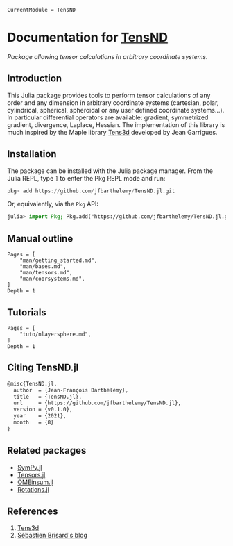 ```@meta
CurrentModule = TensND
```

# Documentation for [TensND](https://github.com/jfbarthelemy/TensND.jl)

*Package allowing tensor calculations in arbitrary coordinate systems.*

## Introduction

This Julia package provides tools to perform tensor calculations of any order and any dimension in arbitrary coordinate systems (cartesian, polar, cylindrical, spherical, spheroidal or any user defined coordinate systems...). In particular differential operators are available: gradient, symmetrized gradient, divergence, Laplace, Hessian. The implementation of this library is much inspired by the Maple library [Tens3d](http://jean.garrigues.perso.centrale-marseille.fr/tens3d.html) developed by Jean Garrigues.

## Installation

The package can be installed with the Julia package manager. From the Julia REPL, type `]` to enter the Pkg REPL mode and run:

```julia
pkg> add https://github.com/jfbarthelemy/TensND.jl.git
```

Or, equivalently, via the `Pkg` API:

```julia
julia> import Pkg; Pkg.add("https://github.com/jfbarthelemy/TensND.jl.git")
```

## Manual outline

```@contents
Pages = [
    "man/getting_started.md",
    "man/bases.md",
    "man/tensors.md",
    "man/coorsystems.md",
]
Depth = 1
```

## Tutorials

```@contents
Pages = [
    "tuto/nlayersphere.md",
]
Depth = 1
```

## Citing TensND.jl

```latex
@misc{TensND.jl,
  author  = {Jean-François Barthélémy},
  title   = {TensND.jl},
  url     = {https://github.com/jfbarthelemy/TensND.jl},
  version = {v0.1.0},
  year    = {2021},
  month   = {8}
}
```

## Related packages

- [SymPy.jl](https://github.com/JuliaPy/SymPy.jl)
- [Tensors.jl](https://github.com/Ferrite-FEM/Tensors.jl)
- [OMEinsum.jl](https://github.com/under-Peter/OMEinsum.jl)
- [Rotations.jl](https://github.com/JuliaGeometry/Rotations.jl)

## References

1. [Tens3d](http://jean.garrigues.perso.centrale-marseille.fr/tens3d.html)
1. [Sébastien Brisard's blog](https://sbrisard.github.io/posts/20140226-decomposition_of_transverse_isotropic_fourth-rank_tensors.html)